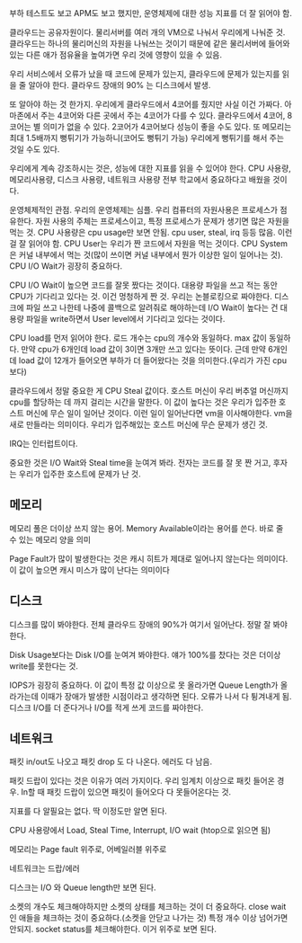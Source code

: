 부하 테스트도 보고 APM도 보고 했지만, 운영체제에 대한 성능 지표를 더 잘 읽어야 함.

클라우드는 공유자원이다. 물리서버를 여러 개의 VM으로 나눠서 우리에게 나눠준 것. 클라우드는 하나의 물리머신의 자원을 나눠쓰는 것이기 때문에 같은 물리서버에 들어와 있는 다른 애가 점유율을 높여가면 우리 것에 영향이 있을 수 있음.

우리 서비스에서 오류가 났을 때 코드에 문제가 있는지, 클라우드에 문제가 있는지를 읽을 줄 알아야 한다. 클라우드 장애의 90% 는 디스크에서 발생.

또 알아야 하는 것 한가지. 우리에게 클라우드에서 4코어를 줬지만 사실 이건 가짜다. 아마존에서 주는 4코어와 다른 곳에서 주는 4코어가 다를 수 있다. 클라우드에서 4코어, 8코어는 별 의미가 없을 수 있다. 2코어가 4코어보다 성능이 좋을 수도 있다. 또 메모리는 최대 1.5배까지 뻥튀기가 가능하니(코어도 뻥튀기 가능) 우리에게 뻥튀기를 해서 주는 것일 수도 있다.

우리에게 계속 강조하시는 것은, 성능에 대한 지표를 읽을 수 있어야 한다. CPU 사용량, 메모리사용량, 디스크 사용량, 네트워크 사용량 전부 학교에서 중요하다고 배웠을 것이다.

운영체제적인 관점. 우리의 운영체제는 심플. 우리 컴퓨터의 자원사용은 프로세스가 점유한다. 자원 사용의 주체는 프로세스이고, 특정 프로세스가 문제가 생기면 많은 자원을 먹는 것. CPU 사용량은 cpu usage만 보면 안됨. cpu user, steal, irq 등등 많음. 이런 걸 잘 읽어야 함. CPU User는 우리가 짠 코드에서 자원을 먹는 것이다. CPU System은 커널 내부에서 먹는 것(많이 쓰이면 커널 내부에서 뭔가 이상한 일이 일어나는 것). CPU I/O Wait가 굉장히 중요하다.

CPU I/O Wait이 높으면 코드를 잘못 짰다는 것이다. 대용량 파일을 쓰고 적는 동안 CPU가 기다리고 있다는 것. 이건 멍청하게 짠 것. 우리는 논블로킹으로 짜야한다. 디스크에 파일 쓰고 나한테 나중에 콜백으로 알려줘로 해야하는데 I/O Wait이 높다는 건 대용량 파일을 write하면서 User level에서 기다리고 있다는 것이다.

CPU load를 먼저 읽어야 한다. 로드 개수는 cpu의 개수와 동일하다. max 값이 동일하다. 만약 cpu가 6개인데 load 값이 3이면 3개만 쓰고 있다는 뜻이다. 근데 만약 6개인데 load 값이 12개가 들어오면 부하가 더 들어왔다는 것을 의미한다.(우리가 가진 cpu보다)

클라우드에서 정말 중요한 게 CPU Steal 값이다. 호스트 머신이 우리 버추얼 머신까지 cpu를 할당하는 데 까지 걸리는 시간을 말한다. 이 값이 높다는 것은 우리가 입주한 호스트 머신에 무슨 일이 일어난 것이다. 이런 일이 일어난다면 vm을 이사해야한다. vm을 새로 만들라는 의미이다. 우리가 입주해있는 호스트 머신에 무슨 문제가 생긴 것.

IRQ는 인터럽트이다.

중요한 것은 I/O Wait와 Steal time을 눈여겨 봐라. 전자는 코드를 잘 못 짠 거고, 후자는 우리가 입주한 호스트에 문제가 난 것.

## 메모리

메모리 풀은 더이상 쓰지 않는 용어. Memory Available이라는 용어를 쓴다. 바로 줄 수 있는 메모리 양을 의미

Page Fault가 많이 발생한다는 것은 캐시 히트가 제대로 일어나지 않는다는 의미이다. 이 값이 높으면 캐시 미스가 많이 난다는 의미이다

## 디스크

디스크를 많이 봐야한다. 전체 클라우드 장애의 90%가 여기서 일어난다. 정말 잘 봐야한다.

Disk Usage보다는 Disk I/O를 눈여겨 봐야한다. 얘가 100%를 찼다는 것은 더이상 write를 못한다는 것.

IOPS가 굉장히 중요하다. 이 값이 특정 값 이상으로 못 올라가면 Queue Length가 올라가는데 이때가 장애가 발생한 시점이라고 생각하면 된다. 오류가 나서 다 튕겨내게 됨. 디스크 I/O를 더 준다거나 I/O를 적게 쓰게 코드를 짜야한다.

## 네트워크

패킷 in/out도 나오고 패킷 drop 도 다 나온다. 에러도 다 남음.

패킷 드랍이 있다는 것은 이유가 여러 가지이다. 우리 임계치 이상으로 패킷 들어온 경우. In할 때 패킷 드랍이 있으면 패킷이 들어오다 다 못들어온다는 것.

지표를 다 알필요는 없다. 딱 이정도만 알면 된다.

CPU 사용량에서 Load, Steal Time, Interrupt, I/O wait (htop으로 읽으면 됨)

메모리는 Page fault 위주로, 어베일러블 위주로

네트워크는 드랍/에러

디스크는 I/O 와 Queue length만 보면 된다.

소켓의 개수도 체크해야하지만 소켓의 상태를 체크하는 것이 더 중요하다. close wait인 애들을 체크하는 것이 중요하다.(소켓을 안닫고 나가는 것) 특정 개수 이상 넘어가면 안되지. socket status를 체크해야한다. 이거 위주로 보면 된다.
